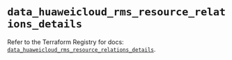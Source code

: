 # `data_huaweicloud_rms_resource_relations_details`

Refer to the Terraform Registry for docs: [`data_huaweicloud_rms_resource_relations_details`](https://registry.terraform.io/providers/huaweicloud/huaweicloud/1.71.1/docs/data-sources/rms_resource_relations_details).
